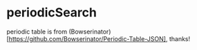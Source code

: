 # periodicSearch
periodic table is from (Bowserinator)[https://github.com/Bowserinator/Periodic-Table-JSON], thanks!
